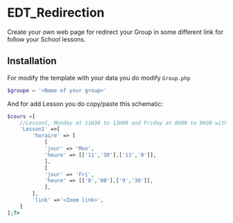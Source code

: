 # EDT_Redirection
Create your own web page for redirect your Group in some different link for follow your School lessons.

## Installation
For modify the template with your data you do modify `Group.php`
```php
$groupe = '<Name of your group>'
```
And for add Lesson you do copy/paste this schematic:
```php
$cours =[
    //Lesson1, Monday at 11H30 to 13H00 and Friday at 8H00 to 9H30 with link <Zoom link>
    'Lesson1' =>[
        'horaire' => [
            [
            'jour' => 'Mon',
            'heure' => [['11','30'],['13','0']],
            ],
            [
            'jour' => 'Fri',
            'heure' => [['8','00'],['9','30']],
            ],
        ],
        'link' =>'<Zoom link>',
    ]
];?>
```
